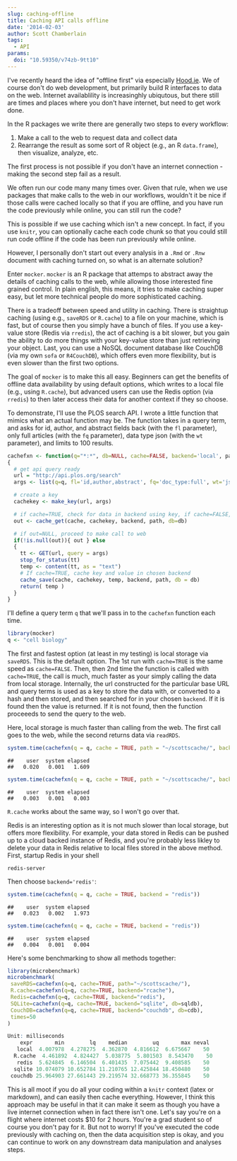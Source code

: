 ```yaml
---
slug: caching-offline
title: Caching API calls offline
date: '2014-02-03'
author: Scott Chamberlain
tags:
  - API
params:
  doi: "10.59350/v74zb-9tt10"
---
```


I've recently heard the idea of "offline first" via especially [Hood.ie](http://hood.ie/). We of course don't do web development, but primarily build R interfaces to data on the web. Internet availablility is increasinghly ubiqutous, but there still are times and places where you don't have internet, but need to get work done.

In the R packages we write there are generally two steps to every workflow:

1. Make a call to the web to request data and collect data
2. Rearrange the result as some sort of R object (e.g., an R `data.frame`), then visualize, analyze, etc.

The first process is not possible if you don't have an internet connection - making the second step fail as a result.

We often run our code many many times over. Given that rule, when we use packages that make calls to the web in our workflows, wouldn't it be nice if those calls were cached locally so that if you are offline, and you have run the code previously while online, you can still run the code?

This is possible if we use caching which isn't a new concept. In fact, if you use `knitr`, you can optionally cache each code chunk so that you could still run code offline if the code has been run previously while online.

However, I personally don't start out every analysis in a `.Rmd` or `.Rnw` document with caching turned on, so what is an alternate solution?

Enter `mocker`. `mocker` is an R package that attemps to abstract away the details of caching calls to the web, while allowing those interested fine grained control. In plain english, this means, it tries to make caching super easy, but let more technical people do more sophisticated caching.

There is a tradeoff between speed and utility in caching. There is straightup caching (using e.g., `saveRDS` or `R.cache`) to a file on your machine, which is fast, but of course then you simply have a bunch of files. If you use a key-value store (Redis via `rredis`), the act of caching is a bit slower, but you gain the ability to do more things with your key-value store than just retrieving your object. Last, you can use a NoSQL document database like CouchDB (via my own `sofa` or `R4CouchDB`), which offers even more flexibility, but is even slower than the first two options.

The goal of `mocker` is to make this all easy. Beginners can get the benefits of offline data availability by using default options, which writes to a local file (e.g., using `R.cache`), but advanced users can use the Redis option (via `rredis`) to then later access their data for another context if they so choose.

To demonstrate, I'll use the PLOS search API. I wrote a little function that mimics what an actual function may be. The function takes in a query term, and asks for id, author, and abstract fields back (with the `fl` parameter), only full articles (with the `fq` parameter), data type json (with the `wt` parameter), and limits to 100 results.

```r
cachefxn <- function(q="*:*", db=NULL, cache=FALSE, backend='local', path)
{
  # get api query ready
  url = "http://api.plos.org/search"
  args <- list(q=q, fl='id,author,abstract', fq='doc_type:full', wt='json', limit=100)

  # create a key
  cachekey <- make_key(url, args)

  # if cache=TRUE, check for data in backend using key, if cache=FALSE, returns NULL
  out <- cache_get(cache, cachekey, backend, path, db=db)

  # if out=NULL, proceed to make call to web
  if(!is.null(out)){ out } else
  {
    tt <- GET(url, query = args)
    stop_for_status(tt)
    temp <- content(tt, as = "text")
    # If cache=TRUE, cache key and value in chosen backend
    cache_save(cache, cachekey, temp, backend, path, db = db)
    return( temp )
  }
}
```

I'll define a query term `q` that we'll pass in to the `cachefxn` function each time.


```r
library(mocker)
q <- "cell biology"
```


The first and fastest option (at least in my testing) is local storage via `saveRDS`. This is the default option. The 1st run with `cache=TRUE` is the same speed as `cache=FALSE`. Then, then 2nd time the function is called with `cache=TRUE`, the call is much, much faster as your simply calling the data from local storage. Internally, the url constructed for the particular base URL and query terms is used as a key to store the data with, or converted to a hash and then stored, and then searched for in your chosen `backend`. If it is found then the value is returned. If it is not found, then the function proceeeds to send the query to the web.

Here, local storage is much faster than calling from the web. The first call goes to the web, while the second returns data via `readRDS`.


```r
system.time(cachefxn(q = q, cache = TRUE, path = "~/scottscache/", backend = "local"))
```

```
##    user  system elapsed
##   0.020   0.001   1.609
```



```r
system.time(cachefxn(q = q, cache = TRUE, path = "~/scottscache/", backend = "local"))
```

```
##    user  system elapsed
##   0.003   0.001   0.003
```


`R.cache` works about the same way, so I won't go over that.

Redis is an interesting option as it is not much slower than local storage, but offers more flexibility. For example, your data stored in Redis can be pushed up to a cloud backed instance of Redis, and you're probably less likley to delete your data in Redis relative to local files stored in the above method. First, startup Redis in your shell

```
redis-server
```

Then choose `backend='redis'`:


```r
system.time(cachefxn(q = q, cache = TRUE, backend = "redis"))
```

```
##    user  system elapsed
##   0.023   0.002   1.973
```



```r
system.time(cachefxn(q = q, cache = TRUE, backend = "redis"))
```

```
##    user  system elapsed
##   0.004   0.001   0.004
```


Here's some benchmarking to show all methods together:

```r
library(microbenchmark)
microbenchmark(
 saveRDS=cachefxn(q=q, cache=TRUE, path="~/scottscache/"),
 R.cache=cachefxn(q=q, cache=TRUE, backend="rcache"),
 Redis=cachefxn(q=q, cache=TRUE, backend="redis"),
 SQLite=cachefxn(q=q, cache=TRUE, backend="sqlite", db=sqldb),
 CouchDB=cachefxn(q=q, cache=TRUE, backend="couchdb", db=cdb),
 times=50
)
```

```r
Unit: milliseconds
    expr       min        lq    median        uq       max neval
   local  4.007978  4.278275  4.362870  4.816612  6.675667    50
  R.cache  4.461892  4.824427  5.038775  5.801503  8.543470    50
   redis  5.624845  6.146504  6.401435  7.075442  9.408585    50
  sqlite 10.074079 10.652784 11.210765 12.425844 18.450480    50
 couchdb 25.964903 27.661443 29.219574 32.668773 36.355845    50
```

This is all moot if you do all your coding within a `knitr` context (latex or markdown), and can easily then cache everything. However, I think this approach may be useful in that it can make it seem as though you have a live internet connection when in fact there isn't one. Let's say you're on a flight where internet costs $10 for 2 hours. You're a grad student so of course you don't pay for it. But not to worry! If you've executed the code previously with caching on, then the data acquisition step is okay, and you can continue to work on any downstream data manipulation and analyses steps.
